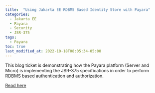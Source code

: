 ```yaml
---
title:  "Using Jakarta EE RDBMS Based Identity Store with Payara"
categories:
  - Jakarta EE
  - Payara
  - Security
  - JSR-375
tags:
  - Payara
toc: true
last_modified_at: 2022-10-18T08:05:34-05:00
---
```


This blog ticket is demonstrating how the Payara platform (Server and Micro) is implementing the JSR-375 specifications in order to perform RDBMS based authentication and authorization.

[Read here](https://blog.payara.fish/using-jakarta-ee-identity-store-with-payara-and-rdbms)

